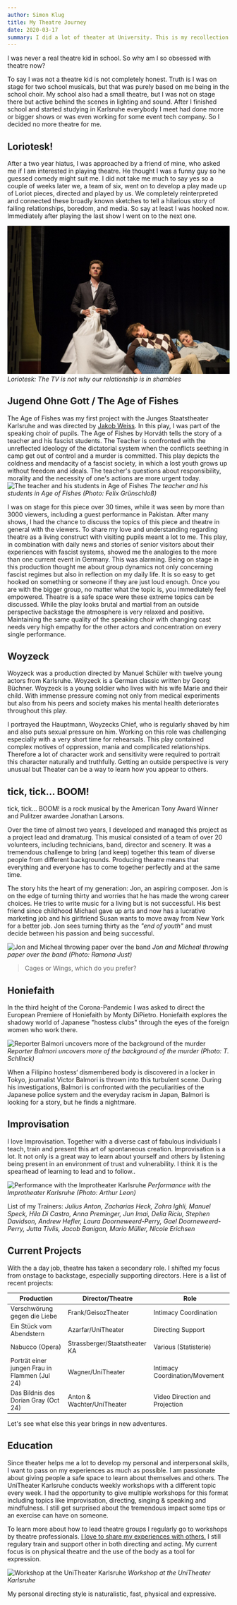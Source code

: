 ```yaml
---
author: Simon Klug
title: My Theatre Journey
date: 2020-03-17
summary: I did a lot of theater at University. This is my recollection.
---
```


I was never a real theatre kid in school. So why am I so obsessed with theatre now? 

To say I was not a theatre kid is not completely honest. Truth is I was on stage for two school musicals, but that was purely based on me being in the school choir. My school also had a small theatre, but I was not on stage there but active behind the scenes in lighting and sound.
After I finished school and started studying in Karlsruhe everybody I meet had done more or bigger shows or was even working for some event tech company. 
So I decided no more theatre for me. 

## Loriotesk!
After a two year hiatus, I was approached by a friend of mine, who asked me if I am interested in playing theatre. He thought I was a funny guy so he guessed comedy might suit me. I did not take me much to say yes so a couple of weeks later we, a team of six, went on to develop a play made up of Loriot pieces, directed and played by us. 
We completely reinterpreted and connected these broadly known sketches to tell a hilarious story of failing relationships, boredom, and media.
So say at least I was hooked now. Immediately after playing the last show I went on to the next one.

![Loriotesk Production](../images/theatre/loriotesk.jpeg) *Loriotesk: The TV is not why our relationship is in shambles*

## Jugend Ohne Gott / The Age of Fishes
The Age of Fishes was my first project with the Junges Staatstheater Karlsruhe and was directed by [Jakob Weiss](https://jakobweiss.de/). In this play, I was part of the speaking choir of pupils. The Age of Fishes by Horváth tells the story of a teacher and his fascist students.
The Teacher is confronted with the unreflected ideology of the dictatorial system when the conflicts seething in camp get out of control and a murder is committed. This play depicts the coldness and mendacity of a fascist society, in which a lost youth grows up without freedom and ideals. The teacher's questions about responsibility, morality and the necessity of one's actions are more urgent today. 
![The teacher and his students in Age of Fishes](../images/theatre/jog.jpg) *The teacher and his students in Age of Fishes (Photo: Felix Grünschloß)*

I was on stage for this piece over 30 times, while it was seen by more than 3000 viewers, including a guest performance in Pakistan. After many shows, I had the chance to discuss the topics of this piece and theatre in general with the viewers. To share my love and understanding regarding theatre as a living construct with visiting pupils meant a lot to me. This play, in combination with daily news and stories of senior visitors about their experiences with fascist systems, showed me the analogies to the more than one current event in Germany. This was alarming.
Being on stage in this production thought me about group dynamics not only concerning fascist regimes but also in reflection on my daily life. It is so easy to get hooked on something or someone if they are just loud enough. Once you are with the bigger group, no matter what the topic is, you immediately feel empowered. 
Theatre is a safe space were these extreme topics can be discussed. While the play looks brutal and martial from an outside perspective backstage the atmosphere is very relaxed and positive. Maintaining the same quality of the speaking choir with changing cast needs very high empathy for the other actors and concentration on every single performance.

## Woyzeck
Woyzeck was a production directed by Manuel Schüler with twelve young actors from Karlsruhe. Woyzeck is a German classic written by Georg Büchner. Woyzeck is a young soldier who lives with his wife Marie and their child. With immense pressure coming not only from medical experiments but also from his peers and society makes his mental health deteriorates throughout this play.

I portrayed the Hauptmann, Woyzecks Chief, who is regularly shaved by him and also puts sexual pressure on him. 
Working on this role was challenging especially with a very short time for rehearsals. This play contained complex motives of oppression, mania and complicated relationships. Therefore a lot of character work and sensitivity were required to portrait this character naturally and truthfully. Getting an outside perspective is very unusual but Theater can be a way to learn how you appear to others.


## tick, tick... BOOM!
tick, tick... BOOM! is a rock musical by the American Tony Award Winner and Pulitzer awardee Jonathan Larsons.

Over the time of almost two years, I developed and managed this project as a project lead and dramaturg. This musical consisted of a team of over 20 volunteers, including technicians, band, director and scenery. It was a tremendous challenge to bring (and keep) together this team of diverse people from different backgrounds. Producing theatre means that everything and everyone has to come together perfectly and at the same time. 

The story hits the heart of my generation: 
Jon, an aspiring composer. Jon is on the edge of turning thirty and worries that he has made the wrong career choices. He tries to write music for a living but is not successful. His best friend since childhood Michael gave up arts and now has a lucrative marketing job and his girlfriend Susan wants to move away from New York for a better job. 
Jon sees turning thirty as the *"end of youth"* and must decide between his passion and being successful. 


![Jon and Micheal throwing paper over the band](../images/theatre/tick.JPG) *Jon and Micheal throwing paper over the band (Photo: Ramona Just)*
> Cages or Wings, which do you prefer?


## Honiefaith
In the third height of the Corona-Pandemic I was asked to direct the European Premiere of Honiefaith by Monty DiPietro. Honiefaith explores the shadowy world of Japanese "hostess clubs" through the eyes of the foreign women who work there.

![Reporter Balmori uncovers more of the background of the murder](../images/theatre/honiefaith.jpg) *Reporter Balmori uncovers more of the background of the murder (Photo: T. Schlinck)*


When a Filipino hostess‘ dismembered body is discovered in a locker in Tokyo, journalist Victor Balmori is thrown into this turbulent scene. During his investigations, Balmori is confronted with the peculiarities of the Japanese police system and the everyday racism in Japan, Balmori is looking for a story, but he finds a nightmare.



## Improvisation
I love Improvisation. Together with a diverse cast of fabulous individuals I teach, train and present this art of spontaneous creation. Improvisation is a lot. It not only is a great way to learn about yourself and others by listening being present in an environment of trust and vulnerability. I think it is the spearhead of learning to lead and to follow..

![Performance with the Improtheater Karlsruhe](../images/theatre/impro.jpg) *Performance with the Improtheater Karlsruhe (Photo: Arthur Leon)*


List of my Trainers: 
*Julius Anton, Zacharias Heck, Zohra Ighli, Manuel Speck, Hila Di Castro, Anna Preminger, Jun Imai, Delia Riciu, Stephen Davidson, Andrew Hefler, Laura Doorneweerd-Perry, Gael Doorneweerd-Perry, Jutta Tivlis, Jacob Banigan, Mario Müller, Nicole Erichsen*

## Current Projects

With the a day job, theatre has taken a secondary role. I shifted my focus from onstage to backstage, especially supporting directors. 
Here is a list of recent projects:


| **Production**                                | **Director/Theatre**          | **Role**                       |
| --------------------------------------------- | ----------------------------- | ------------------------------ |
| Verschwörung gegen die Liebe                  | Frank/GeisozTheater           | Intimacy Coordination          |
| Ein Stück vom Abendstern                      | Azarfar/UniTheater            | Directing Support              |
| Nabucco (Opera)                               | Strassberger/Staatstheater KA | Various (Statisterie)          |
| Porträt einer jungen Frau in Flammen (Jul 24) | Wagner/UniTheater             | Intimacy Coordination/Movement |
| Das Bildnis des Dorian Gray  (Oct 24)         | Anton & Wachter/UniTheater     | Video Direction and Projection |

Let's see what else this year brings in new adventures.

## Education
Since theater helps me a lot to develop my personal and interpersonal skills, I want to pass on my experiences as much as possible. I am passionate about giving people a safe space to learn about themselves and others. 
The UniTheater Karlsruhe conducts weekly workshops with a different topic every week. I had the opportunity to give multiple workshops for this format including topics like improvisation, directing, singing & speaking and mindfulness. I still get surprised about the tremendous impact some tips or an exercise can have on someone.

To learn more about how to lead theatre groups I regularly go to workshops by theatre professionals. [I love to share my experiences with others.](https://simonklug.de/playing)
I still regulary train and support other in both directing and acting. My current focus is on physical theatre and the use of the body as a tool for expression. 

![Workshop at the UniTheater Karlsruhe](../images/theatre/ot.jpg) *Workshop at the UniTheater Karlsruhe*

My personal directing style is naturalistic, fast, physical and expressive.